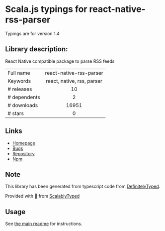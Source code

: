 
# Scala.js typings for react-native-rss-parser

Typings are for version 1.4

## Library description:
React Native compatible package to parse RSS feeds

|                    |                 |
| ------------------ | :-------------: |
| Full name          | react-native-rss-parser |
| Keywords           | react, native, rss, parser |
| # releases         | 10 |
| # dependents       | 2 |
| # downloads        | 16951 |
| # stars            | 0 |

## Links
- [Homepage](https://github.com/jameslawler/react-native-rss-parser#readme)
- [Bugs](https://github.com/jameslawler/react-native-rss-parser/issues)
- [Repository](https://github.com/jameslawler/react-native-rss-parser)
- [Npm](https://www.npmjs.com/package/react-native-rss-parser)
    


## Note
This library has been generated from typescript code from [DefinitelyTyped](https://definitelytyped.org).

Provided with :purple_heart: from [ScalablyTyped](https://github.com/oyvindberg/ScalablyTyped)

## Usage
See [the main readme](../../readme.md) for instructions.


